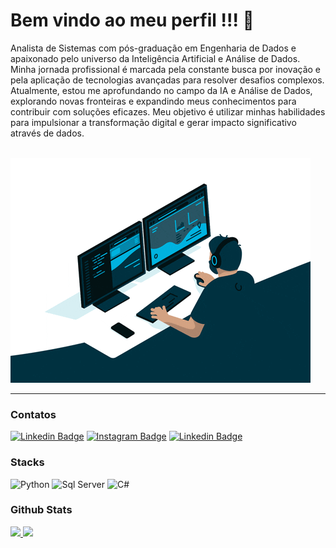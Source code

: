 # Bem vindo ao meu perfil !!! 👋




Analista de Sistemas com pós-graduação em Engenharia de Dados e apaixonado pelo universo da Inteligência Artificial e Análise de Dados. Minha jornada profissional é marcada pela constante busca por inovação e pela aplicação de tecnologias avançadas para resolver desafios complexos. Atualmente, estou me aprofundando no campo da IA e Análise de Dados, explorando novas fronteiras e expandindo meus conhecimentos para contribuir com soluções eficazes. Meu objetivo é utilizar minhas habilidades para impulsionar a transformação digital e gerar impacto significativo através de dados.


 <br>
 
<img src="gifs-de-programador-29.gif">

 <br>



<hr size="1" width="100%" align="center" noshade>

### Contatos
[![Linkedin Badge](https://img.shields.io/badge/-LinkedIn-0e76a8?style=flat-square&logo=Linkedin&logoColor=white)](https://www.linkedin.com/in/renato-vinicius-mattos-6550a3162//)
[![Instagram Badge](https://img.shields.io/badge/-Instagram-e4405f?style=flat-square&logo=Instagram&logoColor=white)](https://www.instagram.com/renato_vinicius_mattos/)
[![Linkedin Badge](https://img.shields.io/badge/-Facebook-0e76a8?style=flat-square&logo=Facebook&logoColor=white)](https://www.facebook.com/renatovinicius.mattos/)

 
### Stacks
<p>
  <img alt="Python" src="https://img.shields.io/badge/Python-d0bf00?style=for-the-badge&logo=python&logoColor=white"/>
  <img alt="Sql Server" src="https://img.shields.io/badge/SqlServer-316192?style=for-the-badge&logo=microsoft-sql-server&logoColor=white"/>
  <img alt="C#" src="https://img.shields.io/badge/CSharp-563D7C?style=for-the-badge&logo=csharp&logoColor=white"/>
</p>


### Github Stats

<a href="#">
  <img src="https://github-readme-stats.vercel.app/api?username=Renatosnp1&show_icons=true&count_private=true&theme=merko" height="165">
  <img src="https://github-readme-stats.vercel.app/api/top-langs/?username=Renatosnp1&layout=compact&theme=merko&hide=css,html,jupyter%20notebook" height = "165">
</a>
